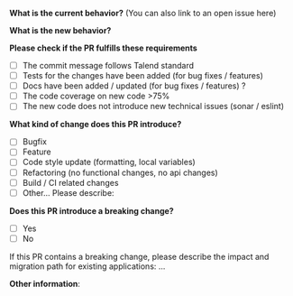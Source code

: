 **What is the current behavior?** (You can also link to an open issue here)


**What is the new behavior?**


**Please check if the PR fulfills these requirements**

- [ ] The commit message follows Talend standard
- [ ] Tests for the changes have been added (for bug fixes / features)
- [ ] Docs have been added / updated (for bug fixes / features) ?
- [ ] The code coverage on new code >75%
- [ ] The new code does not introduce new technical issues (sonar / eslint)

**What kind of change does this PR introduce?**

- [ ] Bugfix
- [ ] Feature
- [ ] Code style update (formatting, local variables)
- [ ] Refactoring (no functional changes, no api changes)
- [ ] Build / CI related changes
- [ ] Other... Please describe:

**Does this PR introduce a breaking change?**

- [ ] Yes
- [ ] No

If this PR contains a breaking change, please describe the impact and migration path for existing applications: ...


**Other information**:


